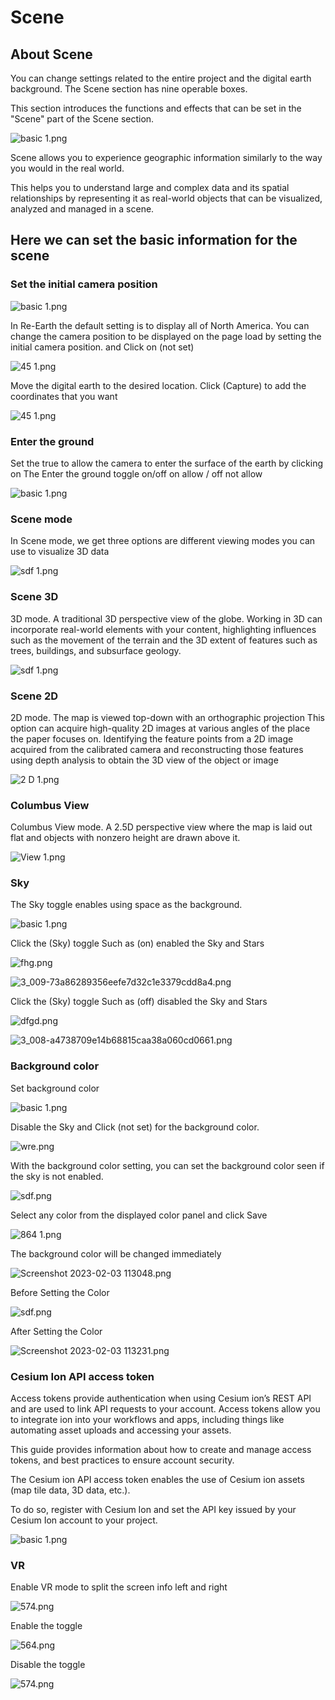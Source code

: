 # Scene

## About Scene

You can change settings related to the entire project and the digital earth background. The Scene section has nine operable boxes.

This section introduces the functions and effects that can be set in the "Scene" part of the Scene section.

![basic 1.png](Overview%2002596916c49f49cca15a6040edb0c583/basic_1.png)

Scene allows you to experience geographic information similarly to the way you would in the real world.

This helps you to understand large and complex data and its spatial relationships by representing it as real-world objects that can be visualized, analyzed and managed in a scene.

## **Here we can set the basic information for the scene**

### Set the initial camera position

![basic 1.png](Overview%2002596916c49f49cca15a6040edb0c583/basic_1%201.png)

In Re-Earth the default setting is to display all of North America. You can change the camera position to be displayed on the page load by setting the initial camera position.
and Click on (not set)

![45 1.png](Overview%2002596916c49f49cca15a6040edb0c583/45_1.png)

Move the digital earth to the desired location. Click (Capture) to add the coordinates that you want

![45 1.png](Overview%2002596916c49f49cca15a6040edb0c583/45_1%201.png)

### **Enter the ground**

Set the true to allow the camera to enter the surface of the earth by clicking on The Enter the ground toggle on/off on allow / off not allow

![basic 1.png](Overview%2002596916c49f49cca15a6040edb0c583/basic_1%202.png)

### Scene mode

In Scene mode, we get three options are different viewing modes you can use to visualize 3D data

![sdf 1.png](Overview%2002596916c49f49cca15a6040edb0c583/sdf_1.png)

### Scene 3D

3D mode. A traditional 3D perspective view of the globe.
Working in 3D can incorporate real-world elements with your content, highlighting influences such as the movement of the terrain and the 3D extent of features such as trees, buildings, and subsurface geology.

![sdf 1.png](Overview%2002596916c49f49cca15a6040edb0c583/sdf_1%201.png)

### Scene 2D

2D mode. The map is viewed top-down with an orthographic projection
This option can acquire high-quality 2D images at various angles of the place the paper focuses on. Identifying the feature points from a 2D image acquired from the calibrated camera and reconstructing those features using depth analysis to obtain the 3D view of the object or image

![2 D 1.png](Overview%2002596916c49f49cca15a6040edb0c583/2_D_1.png)

### Columbus View

Columbus View mode. A 2.5D perspective view where the map is laid out flat and objects with nonzero height are drawn above it.

![View 1.png](Overview%2002596916c49f49cca15a6040edb0c583/View_1.png)

### Sky

The Sky toggle enables using space as the background.

![basic 1.png](Overview%2002596916c49f49cca15a6040edb0c583/basic_1%203.png)

Click the (Sky) toggle Such as (on) enabled the Sky and  Stars 

![fhg.png](Overview%2002596916c49f49cca15a6040edb0c583/fhg.png)

![3_009-73a86289356eefe7d32c1e3379cdd8a4.png](Overview%2002596916c49f49cca15a6040edb0c583/3_009-73a86289356eefe7d32c1e3379cdd8a4.png)

Click the (Sky) toggle Such as (off) disabled the Sky and  Stars

![dfgd.png](Overview%2002596916c49f49cca15a6040edb0c583/dfgd.png)

![3_008-a4738709e14b68815caa38a060cd0661.png](Overview%2002596916c49f49cca15a6040edb0c583/3_008-a4738709e14b68815caa38a060cd0661.png)

### Background color

Set background color

![basic 1.png](Overview%2002596916c49f49cca15a6040edb0c583/basic_1%204.png)

Disable the Sky and Click (not set) for the background color.

![wre.png](Overview%2002596916c49f49cca15a6040edb0c583/wre.png)

With the background color setting, you can set the background color seen if the sky is not enabled.

![sdf.png](Overview%2002596916c49f49cca15a6040edb0c583/sdf.png)

Select any color from the displayed color panel and click Save

![864 1.png](Overview%2002596916c49f49cca15a6040edb0c583/864_1.png)

The background color will be changed immediately

![Screenshot 2023-02-03 113048.png](Overview%2002596916c49f49cca15a6040edb0c583/Screenshot_2023-02-03_113048.png)

Before Setting the Color 

![sdf.png](Overview%2002596916c49f49cca15a6040edb0c583/sdf%201.png)

After Setting the Color 

![Screenshot 2023-02-03 113231.png](Overview%2002596916c49f49cca15a6040edb0c583/Screenshot_2023-02-03_113231.png)

### Cesium Ion API access token

Access tokens provide authentication when using Cesium ion’s REST API and are used to link API requests to your account. Access tokens allow you to integrate ion into your workflows and apps, including things like automating asset uploads and accessing your assets. 

This guide provides information about how to create and manage access tokens, and best practices to ensure account security.

The Cesium ion API access token enables the use of Cesium ion assets (map tile data, 3D data, etc.).

To do so, register with Cesium Ion and set the API key issued by your Cesium Ion account to your project.

![basic 1.png](Overview%2002596916c49f49cca15a6040edb0c583/basic_1%205.png)

### VR

Enable VR mode to split the screen info left and right

![574.png](Overview%2002596916c49f49cca15a6040edb0c583/574.png)

Enable the toggle

![564.png](Overview%2002596916c49f49cca15a6040edb0c583/564.png)

Disable the toggle

![574.png](Overview%2002596916c49f49cca15a6040edb0c583/574%201.png)
